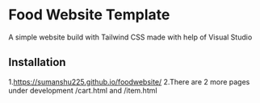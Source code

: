 # Food Website Template

A simple website build with Tailwind CSS made with help of Visual Studio

## Installation

1.https://sumanshu225.github.io/foodwebsite/
2.There are 2 more pages under development /cart.html and /item.html



